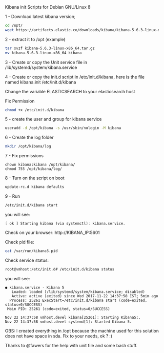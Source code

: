 Kibana init Scripts for Debian GNU/Linux 8 


1 - Download latest kibana version;
```sh
cd /opt/
wget https://artifacts.elastic.co/downloads/kibana/kibana-5.6.3-linux-x86_64.tar.gz
```

2 - extract it to /opt (example)
```sh
tar xvzf kibana-5.6.3-linux-x86_64.tar.gz 
mv kibana-5.6.3-linux-x86_64 kibana
```

3 - Create or copy the Unit service file in 
/lib/systemd/system/kibana.service

4 - Create or copy the init.d script in /etc/init.d/kibana, here is the file named kibana.init
/etc/init.d/kibana

Change the variable ELASTICSEARCH to your elasticsearch host

Fix Permission
```sh
chmod +x /etc/init.d/kibana
```

5 - create the user and group for kibana service
```sh
useradd -d /opt/kibana -s /usr/sbin/nologin -M kibana
```

6 - Create the log folder
```sh
mkdir /opt/kibana/log
```

7 - Fix permissions
```
chown kibana:kibana /opt/kibana/
chmod 755 /opt/kibana/log/
```

8 - Turn on the script on boot
```sh
update-rc.d kibana defaults
```

9 - Run 
```sh
/etc/init.d/kibana start
```

you will see:

```
[ ok ] Starting kibana (via systemctl): kibana.service.
```


Check on your browser: http://KIBANA_IP:5601

Check pid file:
```sh
cat /var/run/kibana5.pid
```

Check service status:
```sh
root@vmhost:/etc/init.d# /etc/init.d/kibana status
```

you will see:

```
● kibana.service - Kibana 5
   Loaded: loaded (/lib/systemd/system/kibana.service; disabled)
   Active: active (exited) since Wed 2017-11-22 14:37:58 EST; 5min ago
  Process: 25261 ExecStart=/etc/init.d/kibana start (code=exited, status=0/SUCCESS)
 Main PID: 25261 (code=exited, status=0/SUCCESS)

Nov 22 14:37:58 vmhost.devel kibana[25261]: Starting Kibana5:.
Nov 22 14:37:58 vmhost.devel systemd[1]: Started Kibana 5.
```


OBS: I created everything in /opt because the machine used for this solution does not have space in sda.
Fix to your needs, ok ? :) 

Thanks to @fawers for the help with unit file and some bash stuff.
